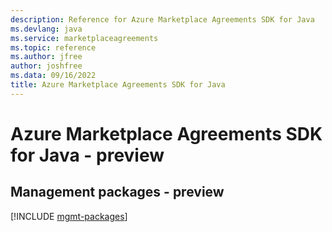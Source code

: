 ```yaml
---
description: Reference for Azure Marketplace Agreements SDK for Java
ms.devlang: java
ms.service: marketplaceagreements
ms.topic: reference
ms.author: jfree
author: joshfree
ms.data: 09/16/2022
title: Azure Marketplace Agreements SDK for Java
---
```

# Azure Marketplace Agreements SDK for Java - preview

## Management packages - preview
[!INCLUDE [mgmt-packages](marketplace-agreements-mgmt-index.md)]